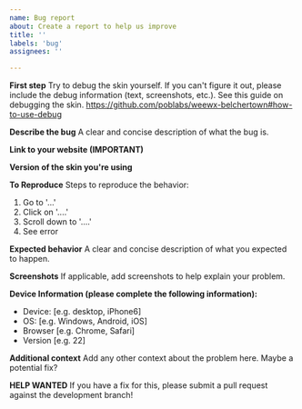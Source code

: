 ```yaml
---
name: Bug report
about: Create a report to help us improve
title: ''
labels: 'bug'
assignees: ''

---
```

**First step**
Try to debug the skin yourself. If you can't figure it out, please include the debug information (text, screenshots, etc.). See this guide on debugging the skin. https://github.com/poblabs/weewx-belchertown#how-to-use-debug


**Describe the bug**
A clear and concise description of what the bug is.


**Link to your website (IMPORTANT)**


**Version of the skin you're using**


**To Reproduce**
Steps to reproduce the behavior:
1. Go to '...'
2. Click on '....'
3. Scroll down to '....'
4. See error


**Expected behavior**
A clear and concise description of what you expected to happen.


**Screenshots**
If applicable, add screenshots to help explain your problem.


**Device Information (please complete the following information):**
 - Device: [e.g. desktop, iPhone6]
 - OS: [e.g. Windows, Android, iOS]
 - Browser [e.g. Chrome, Safari]
 - Version [e.g. 22]


**Additional context**
Add any other context about the problem here. Maybe a potential fix?


**HELP WANTED**
If you have a fix for this, please submit a pull request against the development branch! 
